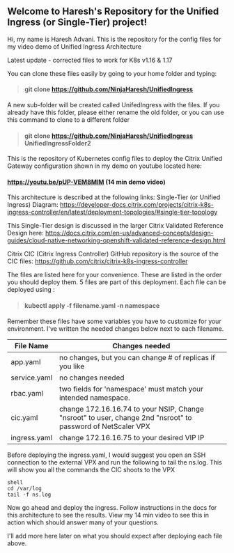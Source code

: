 
## Welcome to Haresh's Repository for the Unified Ingress (or Single-Tier) project!
Hi, my name is Haresh Advani. This is the repository for the config files for my video demo of Unified Ingress Architecture

Latest update - corrected files to work for K8s v1.16 & 1.17

You can clone these files easily by going to your home folder and typing:
>#### git clone https://github.com/NinjaHaresh/UnifiedIngress 

A new sub-folder will be created called UnifedIngress with the files. If you already have this folder, please either rename the old folder, or you can use this command to clone to a different folder

>#### git clone https://github.com/NinjaHaresh/UnifiedIngress  UnifiedIngressFolder2

This is the repository of Kubernetes config files to deploy the Citrix Unified Gateway configuration shown in my demo on youtube located here: 
#### https://youtu.be/pUP-VEM8MlM  (14 min demo video)

This architecture is described at the following links:
Single-Tier (or Unified Ingress) Diagram:
https://developer-docs.citrix.com/projects/citrix-k8s-ingress-controller/en/latest/deployment-topologies/#single-tier-topology

This Single-Tier design is discussed in the larger Citrix Validated Reference Design here:
https://docs.citrix.com/en-us/advanced-concepts/design-guides/cloud-native-networking-openshift-validated-reference-design.html

Citrix CIC (Citrix Ingress Controller) GitHub repository is the source of the CIC files:
https://github.com/citrix/citrix-k8s-ingress-controller

The files are listed here for your convenience. These are listed in the order you should deploy them.
5 files are part of this deployment. 
Each file can be deployed using :
> #### kubectl apply -f filename.yaml -n namespace
Remember these files have some variables you have to customize for your environment. I've written the needed changes below next to each filename.
                    
File Name  | Changes needed
------------- | -------------
app.yaml      | no changes, but you can change # of replicas if you like
service.yaml  | no changes needed 
rbac.yaml     | two fields for 'namespace' must match your intended namespace.
cic.yaml      | change 172.16.16.74 to your NSIP, Change "nsroot" to user, change 2nd "nsroot" to password of NetScaler VPX
ingress.yaml |change 172.16.16.75 to your desired VIP IP

Before deploying the ingress.yaml, I would suggest you open an SSH connection to the external VPX and run the following to tail the ns.log. This will show you all the commands the CIC shoots to the VPX

```On NetScaler:
shell
cd /var/log
tail -f ns.log
```
Now go ahead and deploy the ingress. Follow instructions in the docs for this architecture to see the results. View my 14 min video to see this in action which should answer many of your questions.

I'll add more here later on what you should expect after deploying each file above.

